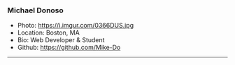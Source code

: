 ### Michael Donoso
- Photo: https://i.imgur.com/0366DUS.jpg
- Location: Boston, MA
- Bio: Web Developer & Student
- Github: https://github.com/Mike-Do
***
